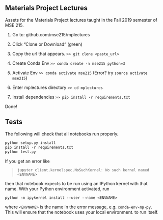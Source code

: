 ## Materials Project Lectures

Assets for the Materials Project lectures taught in the Fall 2019 semester of MSE 215.


1. Go to: 
github.com/mse215/mplectures

2. Click “Clone or Download” (green) 

3. Copy the url that appears. 
`>> git clone <paste_url> `

4. Create Conda Env
`>> conda create -n mse215 python=3`

5. Activate Env
`>> conda activate mse215`
(Error? try `source activate mse215`) 

6. Enter mplectures directory
`>> cd mplectures`

7. Install dependencies
`>> pip install -r requirements.txt`

Done!

## Tests

The following will check that all notebooks run properly.

```python
python setup.py install
pip install -r requirements.txt
python test.py
```

If you get an error like
> `jupyter_client.kernelspec.NoSuchKernel: No such kernel named <ENVNAME>`

then that notebook expects to be run using an IPython kernel with that name. With your Python environment activated, run
```
python -m ipykernel install --user --name <ENVNAME>
```
where `<ENVNAME>` is the name in the error message, e.g. `conda-env-mp-py`. This will ensure that the notebook uses your local environment. to run itself.

